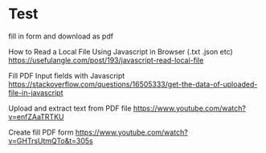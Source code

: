 # Test
fill in form and download as pdf

How to Read a Local File Using Javascript in Browser (.txt .json etc)
https://usefulangle.com/post/193/javascript-read-local-file

Fill PDF Input fields with Javascript
https://stackoverflow.com/questions/16505333/get-the-data-of-uploaded-file-in-javascript

Upload and extract text from PDF file
https://www.youtube.com/watch?v=enfZAaTRTKU

Create fill PDF form
https://www.youtube.com/watch?v=GHTrsUtmQTo&t=305s
